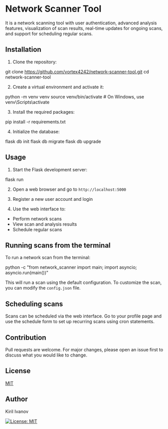 # Network Scanner Tool

It is a network scanning tool with user authentication, advanced analysis features, visualization of scan results, real-time updates for ongoing scans, and support for scheduling regular scans.

## Installation

1. Clone the repository:

git clone https://github.com/vortex4242/network-scanner-tool.git
cd network-scanner-tool


2. Create a virtual environment and activate it:

python -m venv venv
source venv/bin/activate # On Windows, use venv\Scripts\activate


3. Install the required packages:

pip install -r requirements.txt


4. Initialize the database:

flask db init
flask db migrate
flask db upgrade


## Usage

1. Start the Flask development server:

flask run


2. Open a web browser and go to `http://localhost:5000`

3. Register a new user account and login

4. Use the web interface to:
- Perform network scans
- View scan and analysis results
- Schedule regular scans

## Running scans from the terminal

To run a network scan from the terminal:

python -c "from network_scanner import main; import asyncio; asyncio.run(main())"


This will run a scan using the default configuration. To customize the scan, you can modify the `config.json` file.

## Scheduling scans

Scans can be scheduled via the web interface. Go to your profile page and use the schedule form to set up recurring scans using cron statements.

## Contribution

Pull requests are welcome. For major changes, please open an issue first to discuss what you would like to change.

## License

[MIT](https://choosealicense.com/licenses/mit/)

## Author

Kiril Ivanov

[![License: MIT](https://img.shields.io/badge/License-MIT-yellow.svg)](https://opensource.org/licenses/MIT)